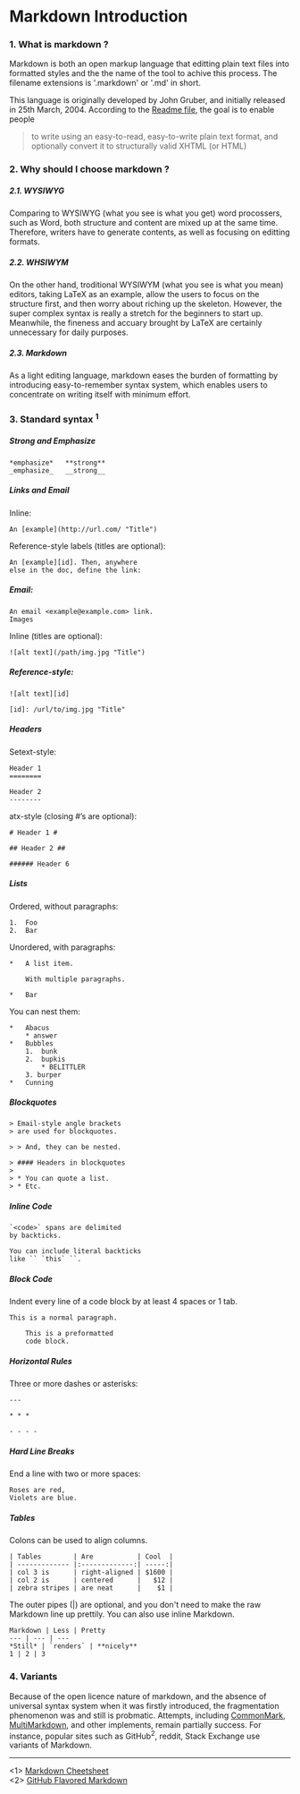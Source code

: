 # Markdown Introduction


### 1. What is markdown ? 

Markdown is both an open markup language that editting plain text files into formatted styles and the the name of the tool to achive this process. The filename extensions is '.markdown' or '.md' in short. 

This language is originally developed by John Gruber, and initially released in 25th March, 2004. According to the [Readme file](http://daringfireball.net/projects/markdown/), the goal is to enable people 
> to write using an easy-to-read, easy-to-write plain text format, and optionally convert it to structurally valid XHTML (or HTML)

### 2. Why should I choose markdown ? 

##### 2.1. WYSIWYG
Comparing to WYSIWYG (what you see is what you get) word procossers, such as Word, both structure and content are mixed up at the same time. Therefore, writers have to generate contents, as well as focusing on editting formats. 

##### 2.2. WHSIWYM
On the other hand, troditional WYSIWYM (what you see is what you mean) editors, taking LaTeX as an example, allow the users to focus on the structure first, and then worry about riching up the skeleton. However, the super complex syntax is really a stretch for the beginners to start up. Meanwhile, the fineness and accuary brought by LaTeX are certainly unnecessary for daily purposes.

##### 2.3. Markdown
As a light editing language, markdown eases the burden of formatting by introducing easy-to-remember syntax system, which enables users to concentrate on writing itself with minimum effort. 


### 3. Standard syntax <sup>1</sup>

##### Strong and Emphasize
    *emphasize*   **strong**
    _emphasize_   __strong__

##### Links and Email
Inline:

	An [example](http://url.com/ "Title")
Reference-style labels (titles are optional):

	An [example][id]. Then, anywhere
	else in the doc, define the link:

  [id]: http://example.com/  "Title"
##### Email:

	An email <example@example.com> link.
	Images
Inline (titles are optional):

	![alt text](/path/img.jpg "Title")
##### Reference-style:

	![alt text][id]

	[id]: /url/to/img.jpg "Title"
	
##### Headers

Setext-style:

	Header 1
	========

	Header 2
	--------
atx-style (closing #’s are optional):

	# Header 1 #

	## Header 2 ##

	###### Header 6
##### Lists
Ordered, without paragraphs:

	1.  Foo
	2.  Bar
Unordered, with paragraphs:

	*   A list item.

    	With multiple paragraphs.

	*   Bar
You can nest them:

	*   Abacus
	    * answer
	*   Bubbles
 	    1.  bunk
	    2.  bupkis
	        * BELITTLER
	    3. burper
	*   Cunning
##### Blockquotes
	> Email-style angle brackets
	> are used for blockquotes.

	> > And, they can be nested.

	> #### Headers in blockquotes
	> 
	> * You can quote a list.
	> * Etc.
##### Inline Code
	`<code>` spans are delimited
	by backticks.

	You can include literal backticks
	like `` `this` ``.
##### Block Code
Indent every line of a code block by at least 4 spaces or 1 tab.

	This is a normal paragraph.

  	    This is a preformatted
  	    code block.
##### Horizontal Rules
Three or more dashes or asterisks:

	---

	* * *

	- - - - 
##### Hard Line Breaks
End a line with two or more spaces:

	Roses are red,   
	Violets are blue.
	
##### Tables 
Colons can be used to align columns.

	| Tables        | Are           | Cool  |
	| ------------- |:-------------:| -----:|
	| col 3 is      | right-aligned | $1600 |
	| col 2 is      | centered      |   $12 |
	| zebra stripes | are neat      |    $1 |

The outer pipes (|) are optional, and you don't need to make the raw Markdown line up prettily. You can also use inline Markdown.

	Markdown | Less | Pretty
	--- | --- | ---
	*Still* | `renders` | **nicely**
	1 | 2 | 3
### 4. Variants

Because of the open licence nature of markdown, and the absence of universal syntax system when it was firstly introduced, the fragmentation phenomenon was and still is probmatic. Attempts, including [CommonMark](http://commonmark.org/), [MultiMarkdown](http://fletcherpenney.net/multimarkdown), and other implements, remain partially success. For instance, popular sites such as GitHub<sup>2</sup>, reddit, Stack Exchange use variants of Markdown. 


-----
<1> [Markdown Cheetsheet](https://github.com/adam-p/markdown-here/wiki/Markdown-Cheatsheet)  
<2> [GitHub Flavored Markdown](https://help.github.com/articles/github-flavored-markdown/)


